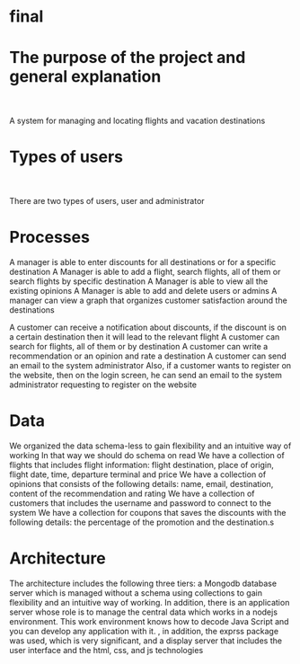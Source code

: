 # final
# The purpose of the project and general explanation <br> </br>
A system for managing and locating flights and vacation destinations
# Types of users <br> </br>
There are two types of users, user and administrator
# Processes
A manager is able to enter discounts for all destinations or for a specific destination
A Manager is able to add a flight, search flights, all of them or search flights by specific destination
A Manager is able to view all the existing opinions
A Manager is able to add and delete users or admins
A manager can view a graph that organizes customer satisfaction around the destinations

A customer can receive a notification about discounts, if the discount is on a certain destination then it will lead to the relevant flight
A customer can search for flights, all of them or by destination
A customer can write a recommendation or an opinion and rate a destination
A customer can send an email to the system administrator
Also, if a customer wants to register on the website, then on the login screen, he can send an email to the system administrator requesting to register on the website

# Data
We organized the data schema-less to gain flexibility and an intuitive way of working
In that way we should do schema on read
We have a collection of flights that includes flight information: flight destination, place of origin, flight date, time, departure terminal and price
We have a collection of opinions that consists of the following details: name, email, destination, content of the recommendation and rating
We have a collection of customers that includes the username and password to connect to the system
We have a collection for coupons that saves the discounts with the following details: the percentage of the promotion and the destination.s

# Architecture 
The architecture includes the following three tiers: a Mongodb database server which is managed without a schema using collections to gain flexibility and an intuitive way of working. In addition, there is an application server whose role is to manage the central data which works in a nodejs environment. This work environment knows how to decode Java Script and you can develop any application with it. , in addition, the exprss package was used, which is very significant, and a display server that includes the user interface and the html, css, and js technologies
